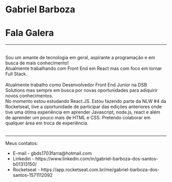 # Gabriel Barboza

# Fala Galera
<hr><br/>
Sou um amante de tecnologia em geral, aspirante a programação e em busca de mais conhecimento!
<br/>Atualmente trabalhando com Front End em React mas com foco em tornar Full Stack.
<br/><br/>
Atualmente trabalho como Desenvolvedor Front End Junior na DSB Solutions mas sempre em busca por novas oportunidades para adiquirir novos conhecimentos.
</br>No momento estou estudando React.JS. Estou fazendo parte da NLW #4 da Rocketseat, tive a oportunidade de participar das edições anteriores onde tive uma ótima experiência em aprender Javascript, node.js, react e além de aprender um pouco mais de HTML e CSS. Pretendo colaborar em qualquer área em troca de experiência.
<br/><br/>
<hr>
Meus contatos:
<ul>
<li>E-mail - gbds1703farra@hotmail.com</li>
<li>Linkedin - https://www.linkedin.com/in/gabriel-barboza-dos-santos-b01313150/</li>
<li>Rocketseat - https://app.rocketseat.com.br/me/gabriel-barboza-dos-santos-1571112092</li>
</ul>
